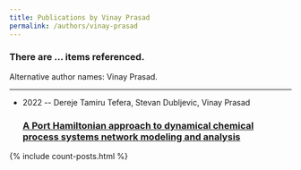 ```yaml
---
title: Publications by Vinay Prasad
permalink: /authors/vinay-prasad
---
```


<h3 id="number-posts">There are ... items referenced.</h3>
<p id='info-authors'>Alternative author names: Vinay Prasad.</p>
<hr />
<ul class="post-list">
<li><span class='post-meta'>2022 -- Dereje Tamiru Tefera, Stevan Dubljevic, Vinay Prasad</span><h3><a class='post-link' href="{{ site.baseurl }}/a-port-hamiltonian-approach-to-dynamical-chemical-process-systems-network-modeling-and-analysis">A Port Hamiltonian approach to dynamical chemical process systems network modeling and analysis</a></h3></li>

</ul>
{% include count-posts.html %}
